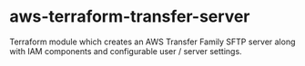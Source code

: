 # aws-terraform-transfer-server
Terraform module which creates an AWS Transfer Family SFTP server along with IAM components and configurable user / server settings.
